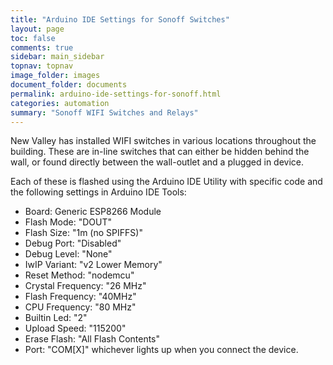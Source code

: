 ```yaml
---
title: "Arduino IDE Settings for Sonoff Switches"
layout: page
toc: false
comments: true
sidebar: main_sidebar
topnav: topnav
image_folder: images
document_folder: documents
permalink: arduino-ide-settings-for-sonoff.html
categories: automation
summary: "Sonoff WIFI Switches and Relays"
---
```


New Valley has installed WIFI switches in various locations throughout the building.  These are in-line switches that can either be hidden behind the wall, or found directly between the wall-outlet and a plugged in device.

Each of these is flashed using the Arduino IDE Utility with specific code and the following settings in Arduino IDE Tools:

- Board: Generic ESP8266 Module
- Flash Mode: "DOUT"
- Flash Size: "1m (no SPIFFS)"
- Debug Port: "Disabled"
- Debug Level: "None"
- IwIP Variant: "v2 Lower Memory"
- Reset Method: "nodemcu"
- Crystal Frequency: "26 MHz"
- Flash Frequency: "40MHz"
- CPU Frequency: "80 MHz"
- Builtin Led: "2"
- Upload Speed: "115200"
- Erase Flash: "All Flash Contents"
- Port: "COM[X]" whichever lights up when you connect the device.